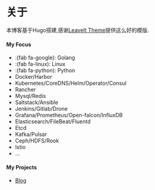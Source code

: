 # 关于




本博客基于Hugo搭建,感谢[LeaveIt Theme](https://github.com/liuzc/LeaveIt/)提供这么好的模版.

#### My Focus

* :(fab fa-google): Golang
* :(fab fa-linux): Linux
* :(fab fa-python): Python
* Docker/Harbor
* Kubernetes/CoreDNS/Helm/Operator/Consul
* Rancher
* Mysql/Redis
* Saltstack/Ansible
* Jenkins/Gitlab/Drone
* Grafana/Prometheus/Open-falcon/InfluxDB
* Elasticsearch/FileBeat/Fluentd
* Etcd
* Kafka/Pulsar
* Ceph/HDFS/Rook
* Istio
* ...

#### My Projects
* [Blog](https://github.com/iwz2099/iwz2099.github.io)
